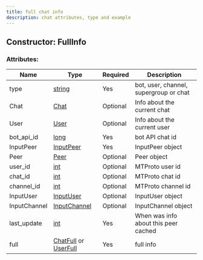 ```yaml
---
title: full chat info
description: chat attributes, type and example
---
```

## Constructor: FullInfo  



### Attributes:

| Name     |    Type       | Required |Description|
|----------|---------------|----------|-----------|
|type|[string](API_docs/types/string.md) | Yes|bot, user, channel, supergroup or chat|
|Chat|[Chat](API_docs/types/Chat.md) | Optional|Info about the current chat|
|User|[User](API_docs/types/User.md) | Optional|Info about the current user|
|bot\_api\_id|[long](API_docs/types/long.md) | Yes|bot API chat id|
|InputPeer|[InputPeer](API_docs/types/InputPeer.md) | Yes|InputPeer object|
|Peer|[Peer](API_docs/types/Peer.md) | Optional|Peer object|
|user\_id|[int](API_docs/types/int.md) | Optional|MTProto user id|
|chat\_id|[int](API_docs/types/int.md) | Optional|MTProto chat id|
|channel\_id|[int](API_docs/types/int.md) | Optional|MTProto channel id|
|InputUser|[InputUser](API_docs/types/InputUser.md) | Optional|InputUser object|
|InputChannel|[InputChannel](API_docs/types/InputChannel.md) | Optional|InputChannel object|
|last_update|[int](API_docs/types/int.md) | Yes|When was info about this peer cached|
|full|[ChatFull](API_docs/types/ChatFull.md) or [UserFull](API_docs/types/UserFull.md) | Yes|full info|
